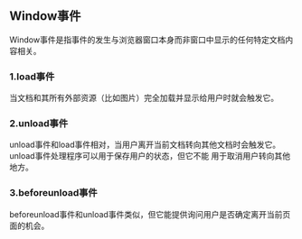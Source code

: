 ## Window事件

Window事件是指事件的发生与浏览器窗口本身而非窗口中显示的任何特定文档内容相关。

### 1.load事件

当文档和其所有外部资源（比如图片）完全加载并显示给用户时就会触发它。

### 2.unload事件

unload事件和load事件相对，当用户离开当前文档转向其他文档时会触发它。unload事件处理程序可以用于保存用户的状态，但它不能
用于取消用户转向其他地方。

### 3.beforeunload事件

beforeunload事件和unload事件类似，但它能提供询问用户是否确定离开当前页面的机会。
